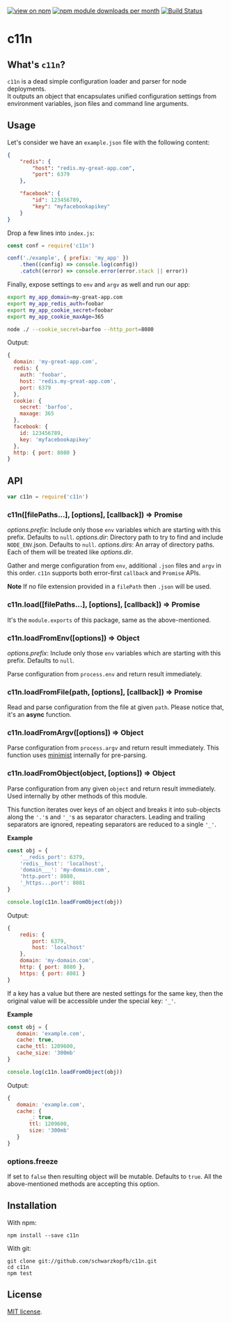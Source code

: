 [![view on npm](http://img.shields.io/npm/v/c11n.svg)](https://www.npmjs.com/package/c11n)
[![npm module downloads per month](http://img.shields.io/npm/dm/c11n.svg)](https://www.npmjs.com/package/c11n)
[![Build Status](https://travis-ci.org/schwarzkopfb/c11n.svg?branch=master)](https://travis-ci.org/schwarzkopfb/c11n)

# c11n

## What's `c11n`?

`c11n` is a dead simple configuration loader and parser for node deployments.  
It outputs an object that encapsulates unified configuration settings from 
environment variables, json files and command line arguments.

## Usage

Let's consider we have an `example.json` file with the following content:

```json
{
    "redis": { 
        "host": "redis.my-great-app.com",
        "port": 6379
    },

    "facebook": {
        "id": 123456789,
        "key": "myfacebookapikey"
    } 
}
```

Drop a few lines into `index.js`:

```js
const conf = require('c11n')

conf('./example', { prefix: 'my_app' })
    .then((config) => console.log(config))
    .catch((error) => console.error(error.stack || error))
```

Finally, expose settings to `env` and `argv` as well and run our app:

```bash
export my_app_domain=my-great-app.com
export my_app_redis_auth=foobar
export my_app_cookie_secret=foobar
export my_app_cookie_maxAge=365

node ./ --cookie_secret=barfoo --http_port=8080
```

Output:

```js
{ 
  domain: 'my-great-app.com',
  redis: { 
    auth: 'foobar', 
    host: 'redis.my-great-app.com', 
    port: 6379 
  },
  cookie: { 
    secret: 'barfoo', 
    maxage: 365 
  },
  facebook: { 
    id: 123456789, 
    key: 'myfacebookapikey' 
  },
  http: { port: 8080 } 
}

```

## API

```js
var c11n = require('c11n')
```

### c11n([filePaths...], [options], [callback]) ⇒ Promise

_options.prefix_: Include only those `env` variables which are starting with this prefix. Defaults to `null`. 
_options.dir_: Directory path to try to find and include `NODE_ENV`.json. Defaults to `null`.
_options.dirs_: An array of directory paths. Each of them will be treated like _options.dir_.

Gather and merge configuration from `env`, additional `.json` files and `argv` in this order. 
`c11n` supports both error-first `callback` and `Promise` APIs.

**Note** If no file extension provided in a `filePath` then `.json` will be used.

### c11n.load([filePaths...], [options], [callback]) ⇒ Promise

It's the `module.exports` of this package, same as the above-mentioned.

### c11n.loadFromEnv([options]) ⇒ Object

_options.prefix_: Include only those `env` variables which are starting with this prefix. Defaults to `null`. 

Parse configuration from `process.env` and return result immediately.

### c11n.loadFromFile(path, [options], [callback]) ⇒ Promise

Read and parse configuration from the file at given `path`. 
Please notice that, it's an **async** function.   

### c11n.loadFromArgv([options]) ⇒ Object

Parse configuration from `process.argv` and return result immediately.
This function uses [minimist](https://www.npmjs.com/package/minimist) internally for pre-parsing.

### c11n.loadFromObject(object, [options]) ⇒ Object

Parse configuration from any given `object` and return result immediately. 
Used internally by other methods of this module.

This function iterates over keys of an object and breaks it into sub-objects along the `'.'`s and `'_'`s as separator characters.
Leading and trailing separators are ignored, repeating separators are reduced to a single `'_'`. 
    
**Example**
```js
const obj = {
    '__redis_port': 6379,
    'redis__host': 'localhost',
    'domain___': 'my-domain.com',
    'http.port': 8080,
    '_https...port': 8081
}

console.log(c11n.loadFromObject(obj))
```
Output:
```js
{
    redis: {
        port: 6379,
        host: 'localhost'
    },
    domain: 'my-domain.com',
    http: { port: 8080 },
    https: { port: 8081 }
}
```

If a key has a value but there are nested settings for the same key, then the original value will be accessible under the special key: `'_'`.
 
**Example**
```js
const obj = {
   domain: 'example.com',
   cache: true,
   cache_ttl: 1209600,
   cache_size: '300mb'
}

console.log(c11n.loadFromObject(obj))
```
Output:
```js
{
   domain: 'example.com',
   cache: {
       _: true,
       ttl: 1209600,
       size: '300mb'
   }
}
```

### options.freeze

If set to `false` then resulting object will be mutable. Defaults to `true`. 
All the above-mentioned methods are accepting this option. 

## Installation

With npm:

    npm install --save c11n
    
With git:
    
    git clone git://github.com/schwarzkopfb/c11n.git
    cd c11n
    npm test

## License

[MIT license](https://github.com/schwarzkopfb/c11n/blob/master/LICENSE).
